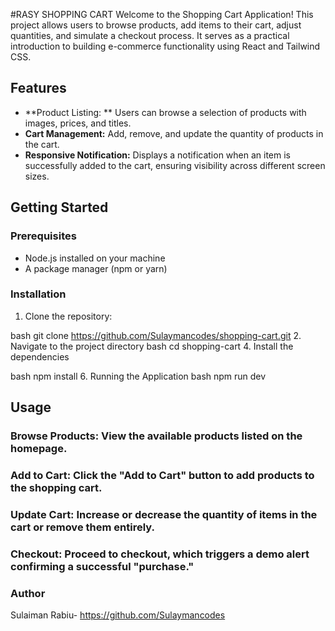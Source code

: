 #RASY SHOPPING CART
Welcome to the Shopping Cart Application! This project allows users to browse products, add items to their cart, adjust quantities, and simulate a checkout process. It serves as a practical introduction to building e-commerce functionality using React and Tailwind CSS.

## Features
- **Product Listing: ** Users can browse a selection of products with images, prices, and titles.
- **Cart Management:**  Add, remove, and update the quantity of products in the cart.
- **Responsive Notification:** Displays a notification when an item is successfully added to the cart, ensuring visibility across different screen sizes.

## Getting Started
### Prerequisites
- Node.js installed on your machine
- A package manager (npm or yarn)

### Installation
1. Clone the repository:
   
bash
   git clone https://github.com/Sulaymancodes/shopping-cart.git
2. Navigate to the project directory
bash
   cd shopping-cart
4. Install the dependencies
   
bash
   npm install
6. Running the Application
bash
   npm run dev

## Usage
### Browse Products: View the available products listed on the homepage.
### Add to Cart: Click the "Add to Cart" button to add products to the shopping cart.
### Update Cart: Increase or decrease the quantity of items in the cart or remove them entirely.
### Checkout: Proceed to checkout, which triggers a demo alert confirming a successful "purchase."

### Author
Sulaiman Rabiu- https://github.com/Sulaymancodes
